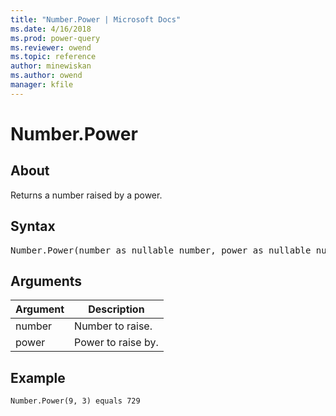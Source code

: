 ```yaml
---
title: "Number.Power | Microsoft Docs"
ms.date: 4/16/2018
ms.prod: power-query
ms.reviewer: owend
ms.topic: reference
author: minewiskan
ms.author: owend
manager: kfile
---
```

# Number.Power

  
## About  
Returns a number raised by a power.  
  
## Syntax

<pre>
Number.Power(number as nullable number, power as nullable number) as nullable number  
</pre>
  
## Arguments  
  
|Argument|Description|  
|------------|---------------|  
|number|Number to raise.|  
|power|Power to raise by.|  
  
## Example  
  
```powerquery-m
Number.Power(9, 3) equals 729  
```  
